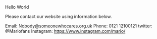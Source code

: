 Hello World 

Please contact our website using information below.

Email: Nobody@someonewhocares.org.uk
Phone: 0121 12100121
twitter: @Mariofans
Instagram: https://www.instagram.com/mario/
